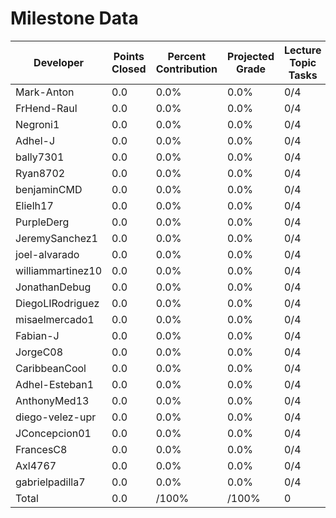 # Milestone Data

| Developer | Points Closed | Percent Contribution | Projected Grade | Lecture Topic Tasks |
| --------- | ------------- | -------------------- | --------------- | ------------------- |
| Mark-Anton | 0.0 | 0.0% | 0.0% | 0/4 |
| FrHend-Raul | 0.0 | 0.0% | 0.0% | 0/4 |
| Negroni1 | 0.0 | 0.0% | 0.0% | 0/4 |
| Adhel-J | 0.0 | 0.0% | 0.0% | 0/4 |
| bally7301 | 0.0 | 0.0% | 0.0% | 0/4 |
| Ryan8702 | 0.0 | 0.0% | 0.0% | 0/4 |
| benjaminCMD | 0.0 | 0.0% | 0.0% | 0/4 |
| Elielh17 | 0.0 | 0.0% | 0.0% | 0/4 |
| PurpleDerg | 0.0 | 0.0% | 0.0% | 0/4 |
| JeremySanchez1 | 0.0 | 0.0% | 0.0% | 0/4 |
| joel-alvarado | 0.0 | 0.0% | 0.0% | 0/4 |
| williammartinez10 | 0.0 | 0.0% | 0.0% | 0/4 |
| JonathanDebug | 0.0 | 0.0% | 0.0% | 0/4 |
| DiegoLIRodriguez | 0.0 | 0.0% | 0.0% | 0/4 |
| misaelmercado1 | 0.0 | 0.0% | 0.0% | 0/4 |
| Fabian-J | 0.0 | 0.0% | 0.0% | 0/4 |
| JorgeC08 | 0.0 | 0.0% | 0.0% | 0/4 |
| CaribbeanCool | 0.0 | 0.0% | 0.0% | 0/4 |
| Adhel-Esteban1 | 0.0 | 0.0% | 0.0% | 0/4 |
| AnthonyMed13 | 0.0 | 0.0% | 0.0% | 0/4 |
| diego-velez-upr | 0.0 | 0.0% | 0.0% | 0/4 |
| JConcepcion01 | 0.0 | 0.0% | 0.0% | 0/4 |
| FrancesC8 | 0.0 | 0.0% | 0.0% | 0/4 |
| Axl4767 | 0.0 | 0.0% | 0.0% | 0/4 |
| gabrielpadilla7 | 0.0 | 0.0% | 0.0% | 0/4 |
| Total | 0.0 | /100% | /100% | 0 |
